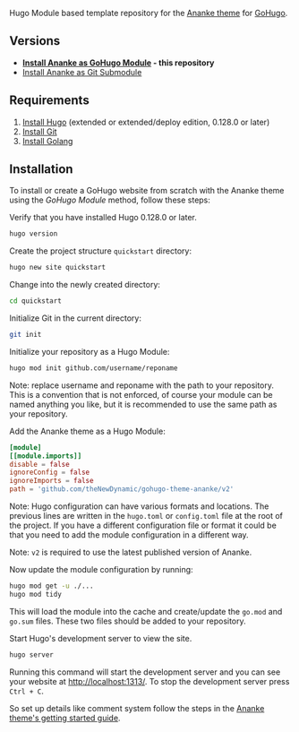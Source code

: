 Hugo Module based template repository for the [Ananke theme](https://github.com/theNewDynamic/gohugo-theme-ananke) for [GoHugo](https://gohugo.io/).

## Versions

- **[Install Ananke as GoHugo Module](https://github.com/davidsneighbour/gohugo-theme-ananke-template-mod) - this repository**
- [Install Ananke as Git Submodule](https://github.com/davidsneighbour/gohugo-theme-ananke-template-submod)

## Requirements

1. [Install Hugo](https://gohugo.io/installation/linux/) (extended or extended/deploy edition, 0.128.0 or later)
2. [Install Git](https://git-scm.com/book/en/v2/Getting-Started-Installing-Git)
3. [Install Golang](https://golang.org/doc/install)

## Installation

To install or create a GoHugo website from scratch with the Ananke theme using the *GoHugo Module* method, follow these steps:

Verify that you have installed Hugo 0.128.0 or later.

```bash
hugo version
```

Create the project structure `quickstart` directory:

```bash
hugo new site quickstart
```

Change into the newly created directory:

```bash
cd quickstart
```

Initialize Git in the current directory:

```bash
git init
```

Initialize your repository as a Hugo Module:

```bash
hugo mod init github.com/username/reponame
```

Note: replace username and reponame with the path to your repository. This is a convention that is not enforced, of course your module can be named anything you like, but it is recommended to use the same path as your repository.

Add the Ananke theme as a Hugo Module:

```toml
[module]
[[module.imports]]
disable = false
ignoreConfig = false
ignoreImports = false
path = 'github.com/theNewDynamic/gohugo-theme-ananke/v2'
```

Note: Hugo configuration can have various formats and locations. The previous lines are written in the `hugo.toml` or `config.toml` file at the root of the project. If you have a different configuration file or format it could be that you need to add the module configuration in a different way.

Note: `v2` is required to use the latest published version of Ananke.

Now update the module configuration by running:

```bash
hugo mod get -u ./...
hugo mod tidy
```

This will load the module into the cache and create/update the `go.mod` and `go.sum` files. These two files should be added to your repository.

Start Hugo's development server to view the site.

```bash
hugo server
```

Running this command will start the development server and you can see your website at <http://localhost:1313/>. To stop the development server press `Ctrl + C`.

So set up details like comment system follow the steps in the [Ananke theme's getting started guide](https://github.com/theNewDynamic/gohugo-theme-ananke#getting-started).
